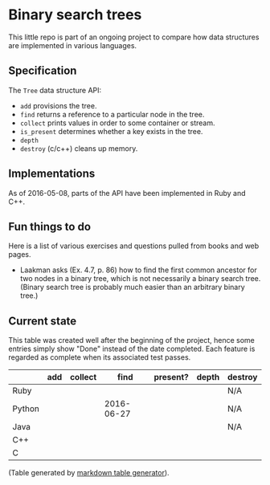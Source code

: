 # Binary search trees

This little repo is part of an ongoing project to compare
how data structures are implemented in various languages.


## Specification

The `Tree` data structure API:

* `add` provisions the tree.
* `find` returns a reference to a particular node in the tree.
* `collect` prints values in order to some container or stream.
* `is_present` determines whether a key exists in the tree.
* `depth`
* `destroy` (c/c++) cleans up memory.


## Implementations

As of 2016-05-08, parts of the API have been implemented in Ruby and C++.


## Fun things to do

Here is a list of various exercises and questions pulled from books and
web pages.

* Laakman asks (Ex. 4.7, p. 86) how to find the first common ancestor for
two nodes in a binary tree, which is not necessarily a binary search
tree. (Binary search tree is probably much easier than an arbitrary
binary tree.)


## Current state

This table was created well after the beginning of the project, hence some
entries simply show "Done" instead of the date completed. Each feature is
regarded as complete when its associated test passes.

|        | add   | collect   | find       | present?   | depth | destroy |
|---     |---    |---        |---         |---         |---    |---      |
| Ruby   |       |           |            |            |       |  N/A    |
| Python |       |           | 2016-06-27 |            |       |  N/A    |
| Java   |       |           |            |            |       |  N/A    |
| C++    |       |           |            |            |       |         |
| C      |       |           |            |            |       |         |



(Table generated by [markdown table generator](http://www.tablesgenerator.com/markdown_tables)).

